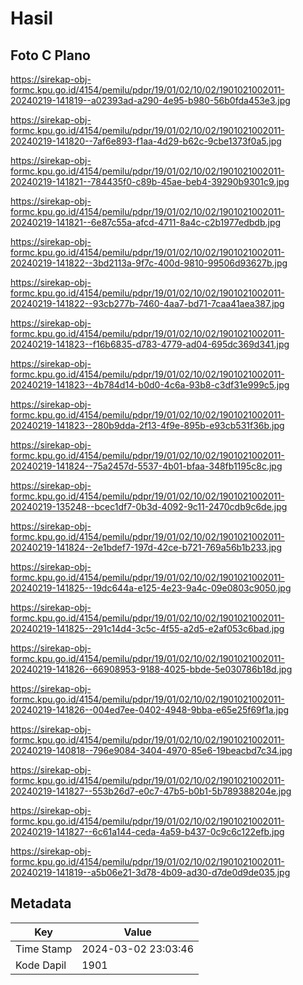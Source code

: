 # Hasil

## Foto C Plano

https://sirekap-obj-formc.kpu.go.id/4154/pemilu/pdpr/19/01/02/10/02/1901021002011-20240219-141819--a02393ad-a290-4e95-b980-56b0fda453e3.jpg

https://sirekap-obj-formc.kpu.go.id/4154/pemilu/pdpr/19/01/02/10/02/1901021002011-20240219-141820--7af6e893-f1aa-4d29-b62c-9cbe1373f0a5.jpg

https://sirekap-obj-formc.kpu.go.id/4154/pemilu/pdpr/19/01/02/10/02/1901021002011-20240219-141821--784435f0-c89b-45ae-beb4-39290b9301c9.jpg

https://sirekap-obj-formc.kpu.go.id/4154/pemilu/pdpr/19/01/02/10/02/1901021002011-20240219-141821--6e87c55a-afcd-4711-8a4c-c2b1977edbdb.jpg

https://sirekap-obj-formc.kpu.go.id/4154/pemilu/pdpr/19/01/02/10/02/1901021002011-20240219-141822--3bd2113a-9f7c-400d-9810-99506d93627b.jpg

https://sirekap-obj-formc.kpu.go.id/4154/pemilu/pdpr/19/01/02/10/02/1901021002011-20240219-141822--93cb277b-7460-4aa7-bd71-7caa41aea387.jpg

https://sirekap-obj-formc.kpu.go.id/4154/pemilu/pdpr/19/01/02/10/02/1901021002011-20240219-141823--f16b6835-d783-4779-ad04-695dc369d341.jpg

https://sirekap-obj-formc.kpu.go.id/4154/pemilu/pdpr/19/01/02/10/02/1901021002011-20240219-141823--4b784d14-b0d0-4c6a-93b8-c3df31e999c5.jpg

https://sirekap-obj-formc.kpu.go.id/4154/pemilu/pdpr/19/01/02/10/02/1901021002011-20240219-141823--280b9dda-2f13-4f9e-895b-e93cb531f36b.jpg

https://sirekap-obj-formc.kpu.go.id/4154/pemilu/pdpr/19/01/02/10/02/1901021002011-20240219-141824--75a2457d-5537-4b01-bfaa-348fb1195c8c.jpg

https://sirekap-obj-formc.kpu.go.id/4154/pemilu/pdpr/19/01/02/10/02/1901021002011-20240219-135248--bcec1df7-0b3d-4092-9c11-2470cdb9c6de.jpg

https://sirekap-obj-formc.kpu.go.id/4154/pemilu/pdpr/19/01/02/10/02/1901021002011-20240219-141824--2e1bdef7-197d-42ce-b721-769a56b1b233.jpg

https://sirekap-obj-formc.kpu.go.id/4154/pemilu/pdpr/19/01/02/10/02/1901021002011-20240219-141825--19dc644a-e125-4e23-9a4c-09e0803c9050.jpg

https://sirekap-obj-formc.kpu.go.id/4154/pemilu/pdpr/19/01/02/10/02/1901021002011-20240219-141825--291c14d4-3c5c-4f55-a2d5-e2af053c6bad.jpg

https://sirekap-obj-formc.kpu.go.id/4154/pemilu/pdpr/19/01/02/10/02/1901021002011-20240219-141826--66908953-9188-4025-bbde-5e030786b18d.jpg

https://sirekap-obj-formc.kpu.go.id/4154/pemilu/pdpr/19/01/02/10/02/1901021002011-20240219-141826--004ed7ee-0402-4948-9bba-e65e25f69f1a.jpg

https://sirekap-obj-formc.kpu.go.id/4154/pemilu/pdpr/19/01/02/10/02/1901021002011-20240219-140818--796e9084-3404-4970-85e6-19beacbd7c34.jpg

https://sirekap-obj-formc.kpu.go.id/4154/pemilu/pdpr/19/01/02/10/02/1901021002011-20240219-141827--553b26d7-e0c7-47b5-b0b1-5b789388204e.jpg

https://sirekap-obj-formc.kpu.go.id/4154/pemilu/pdpr/19/01/02/10/02/1901021002011-20240219-141827--6c61a144-ceda-4a59-b437-0c9c6c122efb.jpg

https://sirekap-obj-formc.kpu.go.id/4154/pemilu/pdpr/19/01/02/10/02/1901021002011-20240219-141819--a5b06e21-3d78-4b09-ad30-d7de0d9de035.jpg


## Metadata

| Key        | Value               |
| ---------- | ------------------- |
| Time Stamp | 2024-03-02 23:03:46 |
| Kode Dapil | 1901                |



